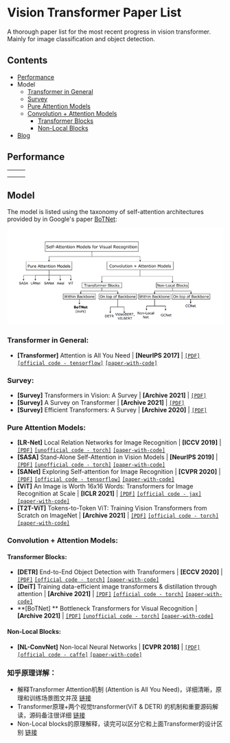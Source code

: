 # Vision Transformer Paper List
A thorough paper list for the most recent progress in vision transformer. Mainly for image classification and object detection.

## Contents

- [Performance](https://github.com/CandiceD17/vision-transformer-paper-list#performance)
- Model
  - [Transformer in General](https://github.com/CandiceD17/vision-transformer-paper-list#transformer-in-general)
  - [Survey](https://github.com/CandiceD17/vision-transformer-paper-list#survey)
  - [Pure Attention Models](https://github.com/CandiceD17/vision-transformer-paper-list#pure-attention-models)
  - [Convolution + Attention Models](https://github.com/CandiceD17/vision-transformer-paper-list#convolution--attention-models)
    - [Transformer Blocks](https://github.com/CandiceD17/vision-transformer-paper-list#transformer-blocks)
    - [Non-Local Blocks](https://github.com/CandiceD17/vision-transformer-paper-list#non-local-blocks)
- [Blog](https://github.com/CandiceD17/vision-transformer-paper-list#%E7%9F%A5%E4%B9%8E%E5%8E%9F%E7%90%86%E8%AF%A6%E8%A7%A3)

## Performance

|      |      |      |
| ---- | ---- | ---- |
|      |      |      |
|      |      |      |
|      |      |      |



## Model

The model is listed using the taxonomy of self-attention architectures provided by in Google's paper [BoTNet]():

![taxonomy of self-attention architectures](https://github.com/CandiceD17/vision-transformer-paper-list/blob/master/assets/taxonomy.png)

### Transformer in General:

- **[Transformer]** Attention is All You Need | **[NeurIPS 2017]** | [`[PDF]`](https://arxiv.org/pdf/1706.03762v5.pdf) [`[official code - tensorflow]`](https://github.com/tensorflow/models/tree/master/official/nlp/transformer) [`[paper-with-code]`](https://paperswithcode.com/paper/attention-is-all-you-need)

### Survey:

- **[Survey]** Transformers in Vision: A Survey | **[Archive 2021]** | [`[PDF]`](https://arxiv.org/pdf/2101.01169.pdf) 
- **[Survey]** A Survey on Transformer | **[Archive 2021]** | [`[PDF]`](https://arxiv.org/abs/2012.12556.pdf) 
- **[Survey]** Efficient Transformers: A Survey | **[Archive 2020]** | [`[PDF]`](https://arxiv.org/pdf/2009.06732.pdf) 

### Pure Attention Models:

- **[LR-Net]** Local Relation Networks for Image Recognition | **[ICCV 2019]** | [`[PDF]`](https://arxiv.org/pdf/1904.11491.pdf) [`[unofficial code - torch]`](https://github.com/gan3sh500/local-relational-nets) [`[paper-with-code]`](https://paperswithcode.com/paper/190411491#code)
- **[SASA]** Stand-Alone Self-Attention in Vision Models | **[NeurIPS 2019]** | [`[PDF]`](https://arxiv.org/pdf/1904.11491.pdf) [`[unofficial code - torch]`](https://github.com/leaderj1001/Stand-Alone-Self-Attention) [`[paper-with-code]`](https://paperswithcode.com/paper/stand-alone-self-attention-in-vision-models)
- **[SANet]** Exploring Self-attention for Image Recognition | **[CVPR 2020]** | [`[PDF]`](https://arxiv.org/abs/2004.13621.pdf) [`[official code - tensorflow]`](https://github.com/hszhao/SAN) [`[paper-with-code]`](https://paperswithcode.com/paper/exploring-self-attention-for-image)
- **[ViT]** An Image is Worth 16x16 Words: Transformers for Image Recognition at Scale | **[ICLR 2021]** | [`[PDF]`](https://arxiv.org/pdf/1904.11491.pdf) [`[official code - jax]`](https://github.com/google-research/vision_transformer) [`[paper-with-code]`](https://paperswithcode.com/paper/an-image-is-worth-16x16-words-transformers-1)
- **[T2T-ViT]** Tokens-to-Token ViT: Training Vision Transformers from Scratch on ImageNet | **[Archive 2021]** | [`[PDF]`](https://arxiv.org/pdf/1904.11491.pdf) [`[official code - torch]`](https://github.com/yitu-opensource/T2T-ViT) [`[paper-with-code]`](https://paperswithcode.com/paper/tokens-to-token-vit-training-vision)

### Convolution + Attention Models:

#### Transformer Blocks:

- **[DETR]** End-to-End Object Detection with Transformers | **[ECCV 2020]** | [`[PDF]`](https://arxiv.org/pdf/2005.12872.pdf) [`[official code - torch]`](https://github.com/facebookresearch/detr) [`[paper-with-code]`](https://paperswithcode.com/paper/end-to-end-object-detection-with-transformers)
- **[DeiT]** Training data-efficient image transformers & distillation through attention | **[Archive 2021]** | [`[PDF]`](https://arxiv.org/abs/2012.12877.pdf) [`[official code - torch]`](https://github.com/facebookresearch/deit) [`[paper-with-code]`](https://paperswithcode.com/paper/training-data-efficient-image-transformers)
- **[BoTNet] ** Bottleneck Transformers for Visual Recognition  | **[Archive 2021]** | [`[PDF]`](https://arxiv.org/abs/2101.11605.pdf) [`[unofficial code - torch]`](https://github.com/lucidrains/bottleneck-transformer-pytorch) [`[paper-with-code]`](https://paperswithcode.com/paper/bottleneck-transformers-for-visual)

#### Non-Local Blocks:

- **[NL-ConvNet]** Non-local Neural Networks | **[CVPR 2018]** | [`[PDF]`](https://arxiv.org/pdf/1711.07971.pdf) [`[official code - caffe]`](https://github.com/facebookresearch/video-nonlocal-net) [`[paper-with-code]`](https://paperswithcode.com/paper/non-local-neural-networks)



### 知乎原理详解：

- 解释Transformer Attention机制 (Attention is All You Need)，详细清晰，原理和训练场景图文并茂 [链接](https://zhuanlan.zhihu.com/p/48508221)
- Transformer原理+两个视觉transformer(ViT & DETR) 的机制和重要源码解读，源码备注很详细 [链接](https://zhuanlan.zhihu.com/p/308301901)
- Non-Local blocks的原理解释，读完可以区分它和上面Transformer的设计区别 [链接](https://zhuanlan.zhihu.com/p/33345791)

